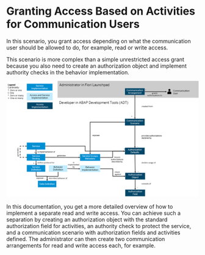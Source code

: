 <!-- loiobc9c2c927d47402e9bbdfba30e491046 -->

# Granting Access Based on Activities for Communication Users

In this scenario, you grant access depending on what the communication user should be allowed to do, for example, read or write access.

This scenario is more complex than a simple unrestricted access grant because you also need to create an authorization object and implement authority checks in the behavior implementation.

![](images/Access_Based_on_Activities_for_Communication_User_45ec340.png)

In this documentation, you get a more detailed overview of how to implement a separate read and write access. You can achieve such a separation by creating an authorization object with the standard authorization field for activities, an authority check to protect the service, and a communication scenario with authorization fields and activities defined. The administrator can then create two communication arrangements for read and write access each, for example.


